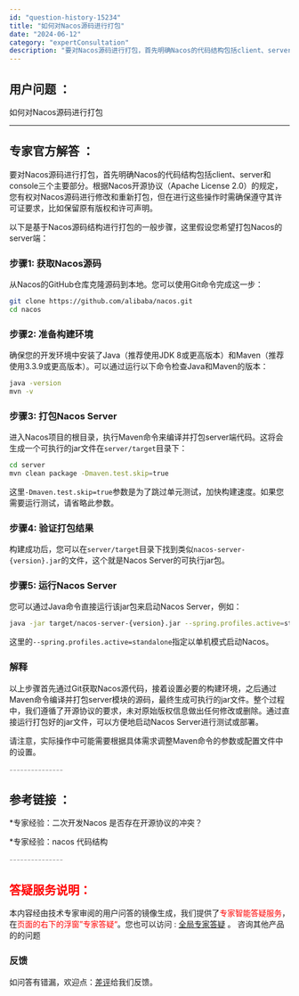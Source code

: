 ```yaml
---
id: "question-history-15234"
title: "如何对Nacos源码进行打包"
date: "2024-06-12"
category: "expertConsultation"
description: "要对Nacos源码进行打包，首先明确Nacos的代码结构包括client、server和console三个主要部分。根据Nacos开源协议（Apache License 2.0）的规定，您有权对Nacos源码进行修改和重新打包，但在进行这些操作时需确保遵守其许可证要求，比如保留原有版权和许可声明。以"
---
```


## 用户问题 ： 
 如何对Nacos源码进行打包  

---------------
## 专家官方解答 ：

要对Nacos源码进行打包，首先明确Nacos的代码结构包括client、server和console三个主要部分。根据Nacos开源协议（Apache License 2.0）的规定，您有权对Nacos源码进行修改和重新打包，但在进行这些操作时需确保遵守其许可证要求，比如保留原有版权和许可声明。

以下是基于Nacos源码结构进行打包的一般步骤，这里假设您希望打包Nacos的server端：

### 步骤1: 获取Nacos源码
从Nacos的GitHub仓库克隆源码到本地。您可以使用Git命令完成这一步：
```bash
git clone https://github.com/alibaba/nacos.git
cd nacos
```

### 步骤2: 准备构建环境
确保您的开发环境中安装了Java（推荐使用JDK 8或更高版本）和Maven（推荐使用3.3.9或更高版本）。可以通过运行以下命令检查Java和Maven的版本：
```bash
java -version
mvn -v
```

### 步骤3: 打包Nacos Server
进入Nacos项目的根目录，执行Maven命令来编译并打包server端代码。这将会生成一个可执行的jar文件在`server/target`目录下：
```bash
cd server
mvn clean package -Dmaven.test.skip=true
```
这里`-Dmaven.test.skip=true`参数是为了跳过单元测试，加快构建速度。如果您需要运行测试，请省略此参数。

### 步骤4: 验证打包结果
构建成功后，您可以在`server/target`目录下找到类似`nacos-server-{version}.jar`的文件，这个就是Nacos Server的可执行jar包。

### 步骤5: 运行Nacos Server
您可以通过Java命令直接运行该jar包来启动Nacos Server，例如：
```bash
java -jar target/nacos-server-{version}.jar --spring.profiles.active=standalone
```
这里的`--spring.profiles.active=standalone`指定以单机模式启动Nacos。

### 解释
以上步骤首先通过Git获取Nacos源代码，接着设置必要的构建环境，之后通过Maven命令编译并打包server模块的源码，最终生成可执行的jar文件。整个过程中，我们遵循了开源协议的要求，未对原始版权信息做出任何修改或删除。通过直接运行打包好的jar文件，可以方便地启动Nacos Server进行测试或部署。

请注意，实际操作中可能需要根据具体需求调整Maven命令的参数或配置文件中的设置。


<font color="#949494">---------------</font> 


## 参考链接 ：

*专家经验：二次开发Nacos 是否存在开源协议的冲突？ 
 
 *专家经验：nacos 代码结构 


 <font color="#949494">---------------</font> 
 


## <font color="#FF0000">答疑服务说明：</font> 

本内容经由技术专家审阅的用户问答的镜像生成，我们提供了<font color="#FF0000">专家智能答疑服务</font>，在<font color="#FF0000">页面的右下的浮窗”专家答疑“</font>。您也可以访问 : [全局专家答疑](https://answer.opensource.alibaba.com/docs/intro) 。 咨询其他产品的的问题

### 反馈
如问答有错漏，欢迎点：[差评](https://ai.nacos.io/user/feedbackByEnhancerGradePOJOID?enhancerGradePOJOId=15257)给我们反馈。
